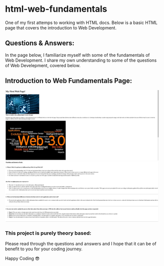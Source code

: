 # html-web-fundamentals

One of my first attemps to working with HTML docs.
Below is a basic HTML page that covers the introduction to Web Development.

## Questions & Answers:

In the page below, I familiarize myself with some of the fundamentals of Web Development.
I share my own understanding to some of the questions of Web Develepment, covered below.

## Introduction to Web Fundamentals Page:

<img src="/screenshots-of-page/webDev1.JPG" alt="web fundamentals page 1">
<img src="/screenshots-of-page/webDev2.JPG" alt="web fundamentals page 2">

### This project is purely theory based:
<p>Please read through the questions and answers and I hope that it can be of benefit to you for your coding journey.</p>

<span>Happy Coding :sunglasses:</span>
